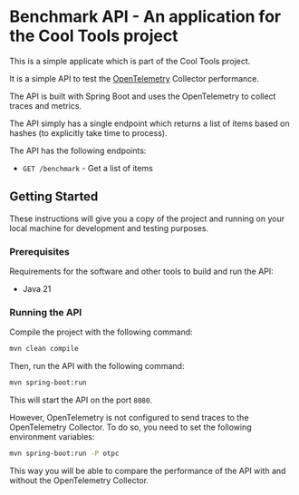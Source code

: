 # Benchmark API - An application for the Cool Tools project

This is a simple applicate which is part of the Cool Tools project.

It is a simple API to test the [OpenTelemetry](https://opentelemetry.io/) Collector performance.

The API is built with Spring Boot and uses the OpenTelemetry to collect traces and metrics.

The API simply has a single endpoint which returns a list of items based on hashes (to explicitly take time to process).

The API has the following endpoints:

- `GET /benchmark` - Get a list of items

## Getting Started

These instructions will give you a copy of the project  and running on
your local machine for development and testing purposes.

### Prerequisites

Requirements for the software and other tools to build and run the API:
- Java 21

### Running the API

Compile the project with the following command:

```bash
mvn clean compile
```

Then, run the API with the following command:

```bash
mvn spring-boot:run
```

This will start the API on the port `8080`.

However, OpenTelemetry is not configured to send traces to the OpenTelemetry Collector.
To do so, you need to set the following environment variables:

```bash
mvn spring-boot:run -P otpc
```

This way you will be able to compare the performance of the API with and without the OpenTelemetry Collector.
